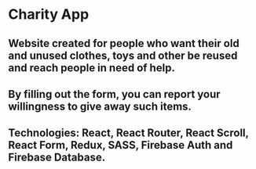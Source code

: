 # Charity App
## Website created for people who want their old and unused clothes, toys and other be reused and reach people in need of help.

## By filling out the form, you can report your willingness to give away such items.

## Technologies: React, React Router, React Scroll, React Form, Redux, SASS, Firebase Auth and Firebase Database.
